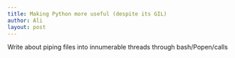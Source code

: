 ```yaml
---
title: Making Python more useful (despite its GIL)
author: Ali
layout: post
---
```

Write about piping files into innumerable threads through bash/Popen/calls